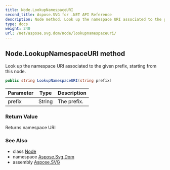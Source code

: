 ```yaml
---
title: Node.LookupNamespaceURI
second_title: Aspose.SVG for .NET API Reference
description: Node method. Look up the namespace URI associated to the given prefix starting from this node
type: docs
weight: 240
url: /net/aspose.svg.dom/node/lookupnamespaceuri/
---
```

## Node.LookupNamespaceURI method

Look up the namespace URI associated to the given prefix, starting from this node.

```csharp
public string LookupNamespaceURI(string prefix)
```

| Parameter | Type | Description |
| --- | --- | --- |
| prefix | String | The prefix. |

### Return Value

Returns namespace URI

### See Also

* class [Node](../)
* namespace [Aspose.Svg.Dom](../../../aspose.svg.dom/)
* assembly [Aspose.SVG](../../../)
